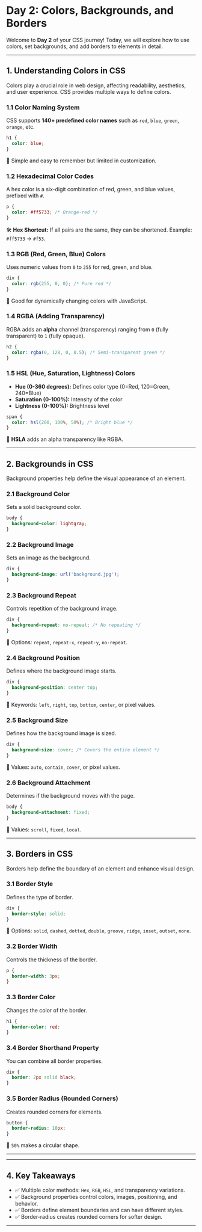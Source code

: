 # Day 2: Colors, Backgrounds, and Borders

Welcome to **Day 2** of your CSS journey! Today, we will explore how to use colors, set backgrounds, and add borders to elements in detail.

---
## **1. Understanding Colors in CSS**
Colors play a crucial role in web design, affecting readability, aesthetics, and user experience. CSS provides multiple ways to define colors.

### **1.1 Color Naming System**
CSS supports **140+ predefined color names** such as `red`, `blue`, `green`, `orange`, etc.
```css
h1 {
  color: blue;
}
```
🔹 Simple and easy to remember but limited in customization.

### **1.2 Hexadecimal Color Codes**
A hex color is a six-digit combination of red, green, and blue values, prefixed with `#`.
```css
p {
  color: #ff5733; /* Orange-red */
}
```
🛠 **Hex Shortcut:** If all pairs are the same, they can be shortened. Example: `#ff5733` → `#f53`.

### **1.3 RGB (Red, Green, Blue) Colors**
Uses numeric values from `0` to `255` for red, green, and blue.
```css
div {
  color: rgb(255, 0, 0); /* Pure red */
}
```
🎯 Good for dynamically changing colors with JavaScript.

### **1.4 RGBA (Adding Transparency)**
RGBA adds an **alpha** channel (transparency) ranging from `0` (fully transparent) to `1` (fully opaque).
```css
h2 {
  color: rgba(0, 128, 0, 0.5); /* Semi-transparent green */
}
```

### **1.5 HSL (Hue, Saturation, Lightness) Colors**
- **Hue (0-360 degrees):** Defines color type (0=Red, 120=Green, 240=Blue)
- **Saturation (0-100%):** Intensity of the color
- **Lightness (0-100%):** Brightness level
```css
span {
  color: hsl(200, 100%, 50%); /* Bright blue */
}
```
🎨 **HSLA** adds an alpha transparency like RGBA.

---
## **2. Backgrounds in CSS**
Background properties help define the visual appearance of an element.

### **2.1 Background Color**
Sets a solid background color.
```css
body {
  background-color: lightgray;
}
```

### **2.2 Background Image**
Sets an image as the background.
```css
div {
  background-image: url('background.jpg');
}
```

### **2.3 Background Repeat**
Controls repetition of the background image.
```css
div {
  background-repeat: no-repeat; /* No repeating */
}
```
🔹 Options: `repeat`, `repeat-x`, `repeat-y`, `no-repeat`.

### **2.4 Background Position**
Defines where the background image starts.
```css
div {
  background-position: center top;
}
```
🔹 Keywords: `left`, `right`, `top`, `bottom`, `center`, or pixel values.

### **2.5 Background Size**
Defines how the background image is sized.
```css
div {
  background-size: cover; /* Covers the entire element */
}
```
🔹 Values: `auto`, `contain`, `cover`, or pixel values.

### **2.6 Background Attachment**
Determines if the background moves with the page.
```css
body {
  background-attachment: fixed;
}
```
🔹 Values: `scroll`, `fixed`, `local`.

---
## **3. Borders in CSS**
Borders help define the boundary of an element and enhance visual design.

### **3.1 Border Style**
Defines the type of border.
```css
div {
  border-style: solid;
}
```
🔹 Options: `solid`, `dashed`, `dotted`, `double`, `groove`, `ridge`, `inset`, `outset`, `none`.

### **3.2 Border Width**
Controls the thickness of the border.
```css
p {
  border-width: 3px;
}
```

### **3.3 Border Color**
Changes the color of the border.
```css
h1 {
  border-color: red;
}
```

### **3.4 Border Shorthand Property**
You can combine all border properties.
```css
div {
  border: 2px solid black;
}
```

### **3.5 Border Radius (Rounded Corners)**
Creates rounded corners for elements.
```css
button {
  border-radius: 10px;
}
```
🔹 `50%` makes a circular shape.

---

---
## **4. Key Takeaways**
- ✅ Multiple color methods: `Hex`, `RGB`, `HSL`, and transparency variations.
- ✅ Background properties control colors, images, positioning, and behavior.
- ✅ Borders define element boundaries and can have different styles.
- ✅ Border-radius creates rounded corners for softer design.

---
